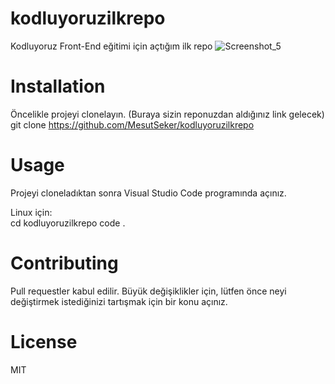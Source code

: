 # kodluyoruzilkrepo
Kodluyoruz Front-End eğitimi için açtığım ilk repo
![Screenshot_5](https://user-images.githubusercontent.com/125308531/218559430-65310b3a-69e8-4fbe-bd90-43cc1567a96d.png)

# Installation
Öncelikle projeyi clonelayın. (Buraya sizin reponuzdan aldığınız link gelecek) git clone https://github.com/MesutSeker/kodluyoruzilkrepo

# Usage
Projeyi cloneladıktan sonra Visual Studio Code programında açınız.

Linux için:  
cd kodluyoruzilkrepo
code .

# Contributing
Pull requestler kabul edilir. Büyük değişiklikler için, lütfen önce neyi değiştirmek istediğinizi tartışmak için bir konu açınız.

# License
MIT
